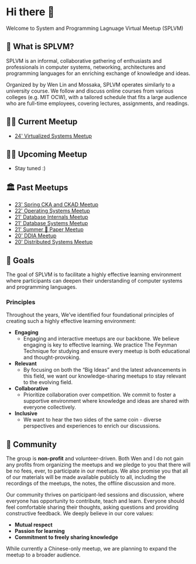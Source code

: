 # Hi there 👋

Welcome to System and Programming Lagnuage Virtual Meetup (SPLVM)

## 🌈 What is SPLVM?

SPLVM is an informal, collaborative gathering of enthusiasts and professionals in computer systems, networking, architectures and programming languages for an enriching exchange of knowledge and ideas.

Organized by by Wen Lin and Mossaka, SPLVM operates similarly to a university course. We follow and discuss online courses from various colleges (e.g. MIT OCW), with a tailored schedule that fits a large audience who are full-time employees, covering lectures, assignments, and readings.

## 👩‍💻 Current Meetup

- [24' Virtualized Systems Meetup](https://github.com/splvm/virtsys-meetup)

## 🧑‍💻 Upcoming Meetup

- Stay tuned :) 

## 🏛️ Past Meetups
- [23' Spring CKA and CKAD Meetup](https://github.com/splvm/spring_cka_d_meetup)
- [22' Operating Systems Meetup](https://splvm.github.io/os-meetup/)
- [21' Database Internals Meetup](https://github.com/splvm/dbinternals-meetup)
- [21' Database Systems Meetup](https://splvm.github.io/database-meetup/)
- [21' Summer 💙 Paper Meetup](https://splvm.github.io/summer_love_paper_meetup/)
- [20' DDIA Meetup](https://github.com/splvm/ddia-meetup)
- [20' Distributed Systems Meetup](https://splvm.github.io/distsys-meetup/)

## 🎯 Goals
The goal of SPLVM is to facilitate a highly effective learning environment where participants can deepen their understanding of computer systems and programming languages.

### Principles

Throughout the years, We’ve identified four foundational principles of creating such a highly effective learning environment: 

- **Engaging**
    - Engaging and interactive meetups are our backbone. We believe engaging is key to effective learning. We practice The Feynman Technique for studying and ensure every meetup is both educational and thought-provoking.
- **Relevant**
    - By focusing on both the “Big Ideas” and the latest advancements in this field, we want our knowledge-sharing meetups to stay relevant to the evolving field.
- **Collaborative**
    - Prioritize collaboration over competition. We commit to foster a supportive environment where knowledge and ideas are shared with everyone collectively.
- **Inclusive**
    - We want to hear the two sides of the same coin - diverse perspectives and experiences to enrich our discussions.

## 👥 Community

The group is **non-profit** and volunteer-driven. Both Wen and I do not gain any profits from organizing the meetups and we pledge to you that there will be no fees, ever, to participate in our meetups. We also promise you that all of our materials will be made available publicly to all, including the recordings of the meetups, the notes, the offline discussion and more.

Our community thrives on participant-led sessions and discussion, where everyone has opportunity to contribute, teach and learn. Everyone should feel comfortable sharing their thoughts, asking questions and providing constructive feedback. We deeply believe in our core values:

- **Mutual respect**
- **Passion for learning**
- **Commitment to freely sharing knowledge**

While currently a Chinese-only meetup, we are planning to expand the meetup to a broader audience.
